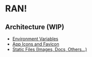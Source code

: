 # RAN!

## Architecture (WIP)

- [Environment Variables](environment-variables.md)
- [App Icons and Favicon](app-and-fav-icons.md)
- [Static Files (Images, Docs, Others...)](static-files.md)
